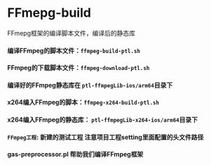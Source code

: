 # FFmepg-build
FFmepg框架的编译脚本文件，编译后的静态库

#### 编译FFmpeg的脚本文件：`ffmpeg-build-ptl.sh`
#### FFmpeg的下载脚本文件：`ffmpeg-download-ptl.sh`
#### 编译好的FFmpeg静态库在 `ptl-ffmpegLib-ios/arm64`目录下
#### x264编入FFmpeg的脚本：`ffmpeg-x264-build-ptl.sh`
#### x264编入FFmpeg的静态库： `ptl-ffmpegLib-x264-ios/arm64`目录下
#### `FFmpeg工程`: 新建的测试工程 注意项目工程setting里面配置的头文件路径
#### gas-preprocessor.pl 帮助我们编译FFmpeg框架
